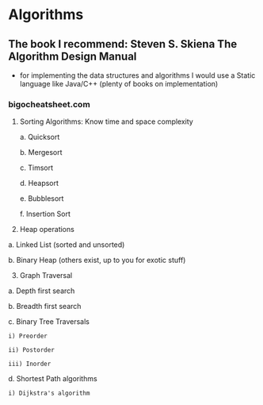 # Algorithms

## The book I recommend: Steven S. Skiena The Algorithm Design Manual
  
  - for implementing the data structures and algorithms I would use a Static
    language like Java/C++ (plenty of books on implementation)

### bigocheatsheet.com

1. Sorting Algorithms: Know time and space complexity

    a. Quicksort

    b. Mergesort

    c. Timsort

    d. Heapsort

    e. Bubblesort 

    f. Insertion Sort

2. Heap operations

  a. Linked List (sorted and unsorted)

  b. Binary Heap (others exist, up to you for exotic stuff) 

3. Graph Traversal

  a. Depth first search

  b. Breadth first search

  c. Binary Tree Traversals

    i) Preorder

    ii) Postorder

    iii) Inorder


  d. Shortest Path algorithms

    i) Dijkstra's algorithm

      
